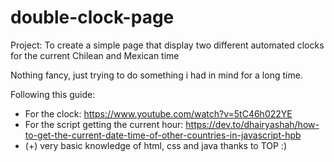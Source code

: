 # double-clock-page

Project: To create a simple page that display two different automated clocks for the current Chilean and Mexican time

Nothing fancy, just trying to do something i had in mind for a long time.

Following this guide:

- For the clock: https://www.youtube.com/watch?v=5tC46h022YE
- For the script getting the current hour: https://dev.to/dhairyashah/how-to-get-the-current-date-time-of-other-countries-in-javascript-hpb
- (+) very basic knowledge of html, css and java thanks to TOP :)
